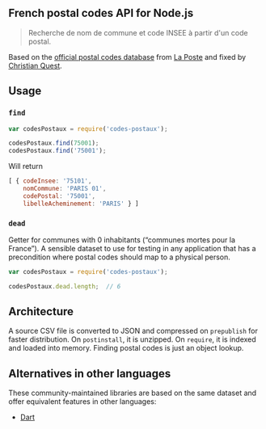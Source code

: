 French postal codes API for Node.js
------

> Recherche de nom de commune et code INSEE à partir d'un code postal.

Based on the [official postal codes database](https://www.data.gouv.fr/fr/datasets/base-officielle-des-codes-postaux/) from [La Poste](http://www.laposte.fr/) and fixed by [Christian Quest](https://github.com/cquest).

## Usage

### `find`

```js
var codesPostaux = require('codes-postaux');

codesPostaux.find(75001);
codesPostaux.find('75001');
```

Will return
```js
[ { codeInsee: '75101',
    nomCommune: 'PARIS 01',
    codePostal: '75001',
    libelleAcheminement: 'PARIS' } ]
```

### `dead`

Getter for communes with 0 inhabitants (“communes mortes pour la France”).
A sensible dataset to use for testing in any application that has a precondition where postal codes should map to a physical person.

```js
var codesPostaux = require('codes-postaux');

codesPostaux.dead.length;  // 6
```

## Architecture

A source CSV file is converted to JSON and compressed on `prepublish` for faster distribution.
On `postinstall`, it is unzipped.
On `require`, it is indexed and loaded into memory. Finding postal codes is just an object lookup.


## Alternatives in other languages

These community-maintained libraries are based on the same dataset and offer equivalent features in other languages:
- [Dart](https://pub.dartlang.org/packages/code_postaux)

